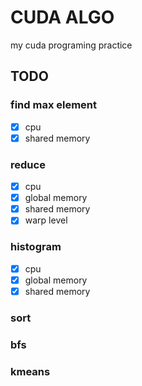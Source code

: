 # CUDA ALGO

my cuda programing practice

## TODO

### find max element
- [x] cpu
- [x] shared memory

### reduce
- [x] cpu
- [x] global memory
- [x] shared memory
- [x] warp level

### histogram
- [x] cpu
- [x] global memory
- [x] shared memory

### sort

### bfs

### kmeans